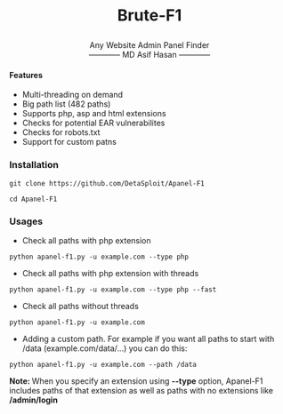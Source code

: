 <h1><p align="center">Brute-F1</p></h1>

<p align="center">Any Website Admin Panel Finder<br/>―――― MD Asif Hasan ――――</p>

#### Features
- Multi-threading on demand
- Big path list (482 paths)
- Supports php, asp and html extensions
- Checks for potential EAR vulnerabilites
- Checks for robots.txt
- Support for custom patns

### Installation
```
git clone https://github.com/DetaSploit/Apanel-F1
```
```
cd Apanel-F1
```
### Usages
- Check all paths with php extension
```
python apanel-f1.py -u example.com --type php
```
- Check all paths with php extension with threads
```
python apanel-f1.py -u example.com --type php --fast
```
- Check all paths without threads
```
python apanel-f1.py -u example.com
```
- Adding a custom path. For example if you want all paths to start with /data (example.com/data/...) you can do this:
```
python apanel-f1.py -u example.com --path /data
```
<b>Note: </b> When you specify an extension using <b>--type</b> option, Apanel-F1 includes paths of that extension as well as paths with no extensions like <b>/admin/login</b>
